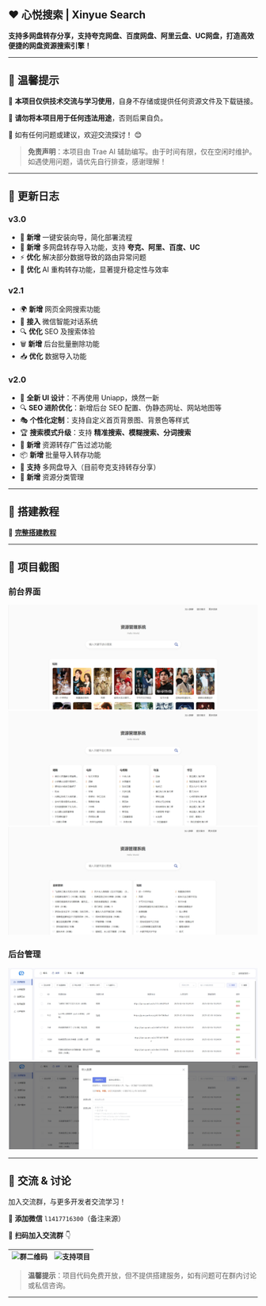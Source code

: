 ## ❤️ 心悦搜索 | Xinyue Search

**支持多网盘转存分享，支持夸克网盘、百度网盘、阿里云盘、UC网盘，打造高效便捷的网盘资源搜索引擎！**

---

## 🔔 温馨提示

📌 **本项目仅供技术交流与学习使用**，自身不存储或提供任何资源文件及下载链接。

📌 **请勿将本项目用于任何违法用途**，否则后果自负。

📌 如有任何问题或建议，欢迎交流探讨！ 😊

> **免责声明**：本项目由 Trae AI 辅助编写。由于时间有限，仅在空闲时维护。如遇使用问题，请优先自行排查，感谢理解！

---

## 🚀 更新日志

### v3.0
- 🌟 **新增** 一键安装向导，简化部署流程
- 🔗 **新增** 多网盘转存导入功能，支持 **夸克、阿里、百度、UC**
- ⚡ **优化** 解决部分数据导致的路由异常问题
- 🤖 **优化** AI 重构转存功能，显著提升稳定性与效率

### v2.1
- 🌍 **新增** 网页全网搜索功能
- 💬 **接入** 微信智能对话系统
- 🔍 **优化** SEO 及搜索体验
- 🗑 **新增** 后台批量删除功能
- 📥 **优化** 数据导入功能

### v2.0
- 🎨 **全新 UI 设计**：不再使用 Uniapp，焕然一新
- 🔍 **SEO 进阶优化**：新增后台 SEO 配置、伪静态网址、网站地图等
- 🎭 **个性化定制**：支持自定义首页背景图、背景色等样式
- 🏆 **搜索模式升级**：支持 **精准搜索、模糊搜索、分词搜索**
- 🚀 **新增** 资源转存广告过滤功能
- 📦 **新增** 批量导入转存功能
- 🔗 **支持** 多网盘导入（目前夸克支持转存分享）
- 📂 **新增** 资源分类管理

---

## 📖 搭建教程

📌 **[完整搭建教程](https://tcn6g7hyxvir.feishu.cn/wiki/WYT4wZtrjijeswkI0RSc4ofTnah)**

---

## 🌟 项目截图

### **前台界面**

![image](github/p3.png)
![image](github/p2.png)
![image](github/p1.png)

### **后台管理**

![image](github/1.png)
![image](github/2.png)

---

## 💬 交流 & 讨论

加入交流群，与更多开发者交流学习！

📌 **添加微信** `l1417716300`（备注来源）

📌 **扫码加入交流群** 👇

| ![群二维码](https://www.xinyueso.com/github/qr1.jpg) | ![支持项目](https://www.xinyueso.com/github/qr9.jpg) |
| --- | --- |

> **温馨提示**：项目代码免费开放，但不提供搭建服务，如有问题可在群内讨论或私信咨询。

---
